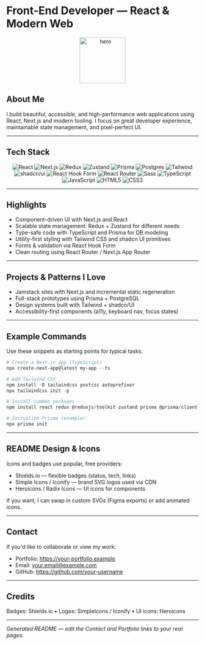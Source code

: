 <!--
  Beautiful README for a Front-end Developer
  Tech: React, Redux, Next.js, Prisma, PostgreSQL, shadcn, Tailwind CSS,
  Zustand, React Hook Form, React Router, Sass, HTML, CSS, JS, TypeScript
-->

# Front-End Developer — React & Modern Web

<p align="center">
  <img alt="hero" src="https://raw.githubusercontent.com/github/explore/main/topics/frontend/frontend.png" width="120"/>
</p>

## About Me

I build beautiful, accessible, and high-performance web applications using React, Next.js and modern tooling. I focus on great developer experience, maintainable state management, and pixel-perfect UI.

---

## Tech Stack

<!-- Badges generated via shields.io and simpleicons.org -->

<p align="center">
  <img alt="React" src="https://img.shields.io/badge/React-61DAFB?style=for-the-badge&logo=react&logoColor=white" />
  <img alt="Next.js" src="https://img.shields.io/badge/Next.js-000000?style=for-the-badge&logo=nextdotjs&logoColor=white" />
  <img alt="Redux" src="https://img.shields.io/badge/Redux-764ABC?style=for-the-badge&logo=redux&logoColor=white" />
  <img alt="Zustand" src="https://img.shields.io/badge/Zustand-00C7B7?style=for-the-badge&logo=zustand&logoColor=white" />
  <img alt="Prisma" src="https://img.shields.io/badge/Prisma-2D3748?style=for-the-badge&logo=prisma&logoColor=white" />
  <img alt="Postgres" src="https://img.shields.io/badge/Postgres-336791?style=for-the-badge&logo=postgresql&logoColor=white" />
  <img alt="Tailwind" src="https://img.shields.io/badge/Tailwind%20CSS-38B2AC?style=for-the-badge&logo=tailwindcss&logoColor=white" />
  <img alt="shadcn/ui" src="https://img.shields.io/badge/shadcn-111827?style=for-the-badge&logo=shadcn&logoColor=white" />
  <img alt="React Hook Form" src="https://img.shields.io/badge/ReactHookForm-2D3748?style=for-the-badge&logo=reacthookform&logoColor=white" />
  <img alt="React Router" src="https://img.shields.io/badge/ReactRouter-CA4245?style=for-the-badge&logo=reactrouter&logoColor=white" />
  <img alt="Sass" src="https://img.shields.io/badge/Sass-CC6699?style=for-the-badge&logo=sass&logoColor=white" />
  <img alt="TypeScript" src="https://img.shields.io/badge/TypeScript-3178C6?style=for-the-badge&logo=typescript&logoColor=white" />
  <img alt="JavaScript" src="https://img.shields.io/badge/JavaScript-F7DF1E?style=for-the-badge&logo=javascript&logoColor=black" />
  <img alt="HTML5" src="https://img.shields.io/badge/HTML5-E34F26?style=for-the-badge&logo=html5&logoColor=white" />
  <img alt="CSS3" src="https://img.shields.io/badge/CSS3-1572B6?style=for-the-badge&logo=css3&logoColor=white" />
</p>

---

## Highlights

- Component-driven UI with Next.js and React
- Scalable state management: Redux + Zustand for different needs
- Type-safe code with TypeScript and Prisma for DB modeling
- Utility-first styling with Tailwind CSS and shadcn UI primitives
- Forms & validation via React Hook Form
- Clean routing using React Router / Next.js App Router

---

## Projects & Patterns I Love

- Jamstack sites with Next.js and incremental static regeneration
- Full-stack prototypes using Prisma + PostgreSQL
- Design systems built with Tailwind + shadcn/UI
- Accessibility-first components (a11y, keyboard nav, focus states)

---

## Example Commands

Use these snippets as starting points for typical tasks.

```powershell
# Create a Next.js app (TypeScript)
npx create-next-app@latest my-app --ts

# Add Tailwind CSS
npm install -D tailwindcss postcss autoprefixer
npx tailwindcss init -p

# Install common packages
npm install react redux @reduxjs/toolkit zustand prisma @prisma/client react-hook-form react-router-dom

# Initialize Prisma (example)
npx prisma init
```

---

## README Design & Icons

Icons and badges use popular, free providers:

- Shields.io — flexible badges (status, tech, links)
- Simple Icons / Iconify — brand SVG logos used via CDN
- Heroicons / Radix Icons — UI icons for components

If you want, I can swap in custom SVGs (Figma exports) or add animated icons.

---

## Contact

If you'd like to collaborate or view my work:

- Portfolio: https://your-portfolio.example
- Email: your.email@example.com
- GitHub: https://github.com/your-username

---

## Credits

Badges: Shields.io • Logos: SimpleIcons / Iconify • UI icons: Heroicons

---

_Generated README — edit the Contact and Portfolio links to your real pages._
